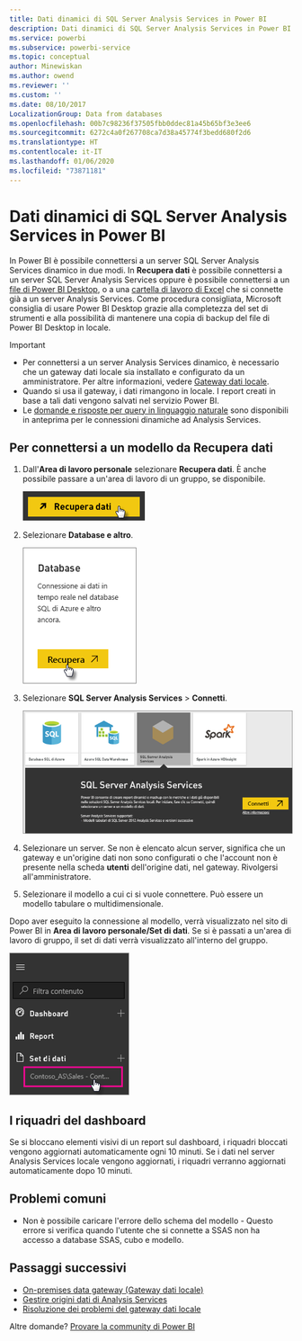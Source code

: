 ```yaml
---
title: Dati dinamici di SQL Server Analysis Services in Power BI
description: Dati dinamici di SQL Server Analysis Services in Power BI. Questi dati possono essere visualizzati attraverso un'origine dati configurata per un gateway aziendale.
ms.service: powerbi
ms.subservice: powerbi-service
ms.topic: conceptual
author: Minewiskan
ms.author: owend
ms.reviewer: ''
ms.custom: ''
ms.date: 08/10/2017
LocalizationGroup: Data from databases
ms.openlocfilehash: 00b7c98236f37505fbb0ddec81a45b65bf3e3ee6
ms.sourcegitcommit: 6272c4a0f267708ca7d38a45774f3bedd680f2d6
ms.translationtype: HT
ms.contentlocale: it-IT
ms.lasthandoff: 01/06/2020
ms.locfileid: "73871181"
---
```

# <a name="sql-server-analysis-services-live-data-in-power-bi"></a>Dati dinamici di SQL Server Analysis Services in Power BI

In Power BI è possibile connettersi a un server SQL Server Analysis Services dinamico in due modi. In **Recupera dati** è possibile connettersi a un server SQL Server Analysis Services oppure è possibile connettersi a un [file di Power BI Desktop](service-desktop-files.md), o a una [cartella di lavoro di Excel](service-excel-workbook-files.md) che si connette già a un server Analysis Services. Come procedura consigliata, Microsoft consiglia di usare Power BI Desktop grazie alla completezza del set di strumenti e alla possibilità di mantenere una copia di backup del file di Power BI Desktop in locale.

>[!IMPORTANT]
> * Per connettersi a un server Analysis Services dinamico, è necessario che un gateway dati locale sia installato e configurato da un amministratore. Per altre informazioni, vedere [Gateway dati locale](service-gateway-onprem.md).
> * Quando si usa il gateway, i dati rimangono in locale.  I report creati in base a tali dati vengono salvati nel servizio Power BI. 
> * Le [domande e risposte per query in linguaggio naturale](service-q-and-a-direct-query.md) sono disponibili in anteprima per le connessioni dinamiche ad Analysis Services.

## <a name="to-connect-to-a-model-from-get-data"></a>Per connettersi a un modello da Recupera dati

1. Dall'**Area di lavoro personale** selezionare **Recupera dati**. È anche possibile passare a un'area di lavoro di un gruppo, se disponibile.

   ![Connettersi al pulsante Recupera dati](media/sql-server-analysis-services-tabular-data/connecttoas_getdatabutton.png)

2. Selezionare **Database e altro**.

   ![Connettersi a Recupera dati 1](media/sql-server-analysis-services-tabular-data/connecttoas_getdata_1.png)

3. Selezionare **SQL Server Analysis Services** > **Connetti**.

   ![Connettersi a Recupera dati 2](media/sql-server-analysis-services-tabular-data/connecttoas_getdata_2.png)

4. Selezionare un server. Se non è elencato alcun server, significa che un gateway e un'origine dati non sono configurati o che l'account non è presente nella scheda **utenti** dell'origine dati, nel gateway. Rivolgersi all'amministratore.

5. Selezionare il modello a cui ci si vuole connettere. Può essere un modello tabulare o multidimensionale.

Dopo aver eseguito la connessione al modello, verrà visualizzato nel sito di Power BI in **Area di lavoro personale/Set di dati**. Se si è passati a un'area di lavoro di gruppo, il set di dati verrà visualizzato all'interno del gruppo.

![Connettersi al set di dati](media/sql-server-analysis-services-tabular-data/connecttoas_dataset_5.png)

## <a name="dashboard-tiles"></a>I riquadri del dashboard

Se si bloccano elementi visivi di un report sul dashboard, i riquadri bloccati vengono aggiornati automaticamente ogni 10 minuti. Se i dati nel server Analysis Services locale vengono aggiornati, i riquadri verranno aggiornati automaticamente dopo 10 minuti.

## <a name="common-issues"></a>Problemi comuni

* Non è possibile caricare l'errore dello schema del modello - Questo errore si verifica quando l'utente che si connette a SSAS non ha accesso a database SSAS, cubo e modello.

## <a name="next-steps"></a>Passaggi successivi

* [On-premises data gateway (Gateway dati locale)](service-gateway-onprem.md)  
* [Gestire origini dati di Analysis Services](service-gateway-enterprise-manage-ssas.md)  
* [Risoluzione dei problemi del gateway dati locale](service-gateway-onprem-tshoot.md)  

Altre domande? [Provare la community di Power BI](https://community.powerbi.com/)
